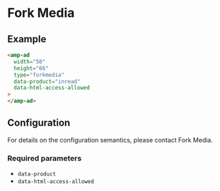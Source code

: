 <!---
Copyright 2019 The AMP HTML Authors. All Rights Reserved.

Licensed under the Apache License, Version 2.0 (the "License");
you may not use this file except in compliance with the License.
You may obtain a copy of the License at

      http://www.apache.org/licenses/LICENSE-2.0

Unless required by applicable law or agreed to in writing, software
distributed under the License is distributed on an "AS-IS" BASIS,
WITHOUT WARRANTIES OR CONDITIONS OF ANY KIND, either express or implied.
See the License for the specific language governing permissions and
limitations under the License.
-->

# Fork Media

## Example

```html
<amp-ad
  width="50"
  height="66"
  type="forkmedia"
  data-product="inread"
  data-html-access-allowed
>
</amp-ad>
```

## Configuration

For details on the configuration semantics, please contact Fork Media.

### Required parameters

- `data-product`
- `data-html-access-allowed`
